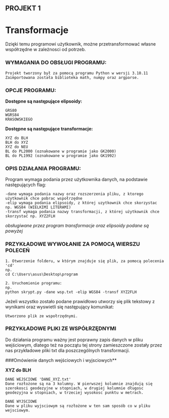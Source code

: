 
## PROJEKT 1
# Transformacje

Dzięki temu programowi użytkownik, możne przetransformować własne współrzędne w zależnosci od potrzeb.

### WYMAGANIA DO OBSŁUGI PROGRAMU:
```
Projekt tworzony był za pomocą programu Python w wersji 3.10.11
Zaimportowana została biblioteka math, numpy oraz argparse.
```

### OPCJE PROGRAMU:
**Dostępne są następujące elipsoidy:**
```
GRS80
WGRS84
KRASOWSKIEGO
```

**Dostępne są następujące transformacje:**
```
XYZ do BLH
BLH do XYZ
XYZ do NEU
BL do PL2000 (oznakowane w programie jako GK2000)
BL do PL1992 (oznakowane w programie jako GK1992)
```

### OPIS DZIAŁANIA PROGRAMU:
Program wymaga podania przez użytkownika danych, na podstawie następujących flag:
```
-dane wymaga podania nazwy oraz rozszerzenia pliku, z ktorego użytkownik chce pobrac wspołrzędne
-elip wymaga podania elipsoidy, z której uzytkownik chce skorzystac np. WGS84 (WIELKIMI LITERAMI) 
-transf wymaga podania nazwy transformacji, z której użytkownik chce skorzystać np. XYZ2FLH
```
*obsługiwane przez program transformacje oraz elipsoidy podane są powyżej*

### PRZYKŁADOWE WYWOŁANIE ZA POMOCĄ WIERSZU POLECEŃ
```
1. Otworzenie folderu, w którym znajduje się plik, za pomocą polecenia 'cd'
np. 
cd C:\Users\asus\Desktop\program

2. Uruchomienie programu:
np. 
python skrypt.py -dane wsp.txt -elip WGS84 -transf XYZ2FLH
```

Jeżeli wszystko zostało podane prawidłowo utworzy się plik tekstowy z wynikami oraz wyswietli się  następujący komunikat:

```
Utworzono plik ze wspołrzędnymi.
```

### PRZYKŁADOWE PLIKI ZE WSPÓŁRZĘDNYMI
Do działania programu ważny jest poprawny zapis danych w pliku wejściowym, dlatego też na początu tej strony zamieszczone zostały przez nas przykładowe pliki txt dla poszczególnych transformacji. 

###Omówienie danych wejściowych i wyjsciowych**

**XYZ do BLH**
```
DANE WEJSCIOWE 'DANE_XYZ.txt'
Dane rozłożone są na 3 kolumny. W pierwszej kolumnie znajdują się szerokosci geodezyjne w stopniach, w drugiej kolumnie długosc
geodezyjna w stopniach, w trzeciej wysokosc punktu w metrach.

DANE WYJSCIOWE 
Dane w pliku wyjsciowym są rozłożone w ten sam sposób co w pliku wejsciowym.
```













